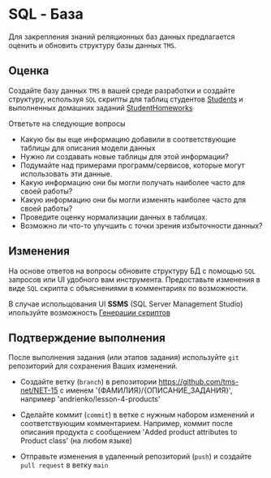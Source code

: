﻿# SQL - База
Для закрепления знаний реляционных баз данных предлагается оценить и обновить структуру базы данных `TMS`.

## Оценка
Создайте базу данных `TMS` в вашей среде разработки и создайте структуру, используя `SQL` скрипты для таблиц студентов [Students](dbo.Students.Table.sql) и выполненных домашних заданий [StudentHomeworks](dbo.StudentHomeworks.Table.sql)

Ответьте на следующие вопросы
  - Какую бы вы еще информацию добавили в соответствующие таблицы для описания модели данных
  - Нужно ли создавать новые таблицы для этой информации?
  - Подумайте над примерами программ/сервисов, которые могут использовать эти данные.
  - Какую информацию они бы могли получать наиболее часто для своей работы?
  - Какую информацию они бы могли изменять наиболее часто для своей работы?
  - Проведите оценку нормализации данных в таблицах.
  - Возможно ли что-то улучшить с точки зрения избыточности данных?

## Изменения
На основе ответов на вопросы обновите структуру БД с помощью `SQL` запросов или UI удобного вам инструмента. Предоставьте изменения в виде `SQL` скрипта с объяснениями в комментариях по возможности.

В случае испольщования UI **SSMS** (SQL Server Management Studio) ипользуйте возможность [Генерации скриптов](https://learn.microsoft.com/ru-ru/sql/ssms/scripting/generate-scripts-sql-server-management-studio?view=sql-server-ver16)

## Подтверждение выполнения
После выполнения задания (или этапов задания) используйте `git` репозиторий для сохранения Ваших изменений.

 - Создайте ветку (`branch`) в репозитории https://github.com/tms-net/NET-15 с именем '{ФАМИЛИЯ}/{ОПИСАНИЕ_ЗАДАНИЯ}', например 'andrienko/lesson-4-products'

 - Сделайте коммит (`commit`) в ветке с нужным набором изменений и соответствующим комментарием. Например, коммит после описания продукта с сообщением 'Added product attributes to Product class' (на любом языке)

 - Отправьте изменения в удаленный репозиторий (`push`) и создайте `pull request` в ветку `main`







